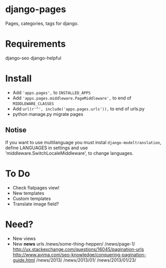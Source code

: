 # django-pages
Pages, categories, tags for django.

# Requirements
django-seo
django-helpful

# Install
* Add ```'apps.pages',``` to ```INSTALLED_APPS ```
* Add ```'apps.pages.middleware.PageMiddleware',``` to end of ```MIDDLEWARE_CLASSES```
* Add ```url(r'^', include('apps.pages.urls')),``` to end of urls.py
* python manage.py migrate pages

## Notise
If you want to use multilanguage you must instal ```django-modeltranslation```, define LANGUAGES in settings and use 'middleware.SwitchLocaleMiddleware', to change languages.

# To Do
* Check flatpages view!
* New templates
* Custom templates
* Translate image field?

# Need?
* New views
* New **news** urls
	/news/some-thing-heppen/
	/news/page-1/
		http://ux.stackexchange.com/questions/16045/pagination-urls
		http://www.ayima.com/seo-knowledge/conquering-pagination-guide.html
	/news/2013/
	/news/2013/01/
	/news/2013/01/23/
